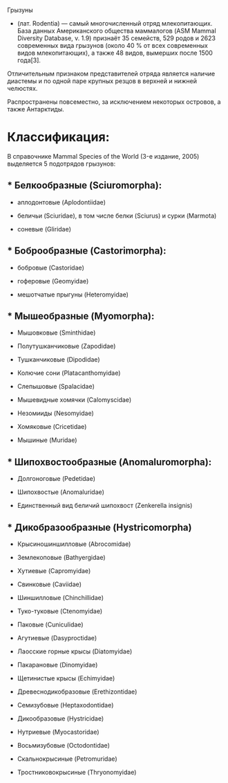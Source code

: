Грызуны 

- (лат. Rodentia) — самый многочисленный отряд млекопитающих. База данных Американского общества маммалогов (ASM Mammal Diversity Database, v. 1.9) признаёт 35 семейств, 529 родов и 2623 современных вида грызунов (около 40 % от всех современных видов млекопитающих), а также 48 видов, вымерших после 1500 года[3].

Отличительным признаком представителей отряда является наличие диастемы и по одной паре крупных резцов в верхней и нижней челюстях.

Распространены повсеместно, за исключением некоторых островов, а также Антарктиды.

# Классификация:

В справочнике Mammal Species of the World (3-е издание, 2005) выделяется 5 подотрядов грызунов:

## * Белкообразные (Sciuromorpha):

- аплодонтовые (Aplodontiidae)

- беличьи (Sciuridae), в том числе белки (Sciurus) и сурки (Marmota)

- соневые (Gliridae)

## * Боброобразные (Castorimorpha): 

- бобровые (Castoridae)

- гоферовые (Geomyidae)

- мешотчатые прыгуны (Heteromyidae)

## * Мышеобразные (Myomorpha):

- Мышовковые (Sminthidae)

- Полутушканчиковые (Zapodidae)

- Тушканчиковые (Dipodidae)

- Колючие сони (Platacanthomyidae)

- Слепышовые (Spalacidae)

- Мышевидные хомячки (Calomyscidae)

- Незомииды (Nesomyidae)

- Хомяковые (Cricetidae)

- Мышиные (Muridae)

## * Шипохвостообразные (Anomaluromorpha):

- Долгоноговые (Pedetidae)

- Шипохвостые (Anomaluridae)

- Единственный вид беличий шипохвост (Zenkerella insignis)

## * Дикобразообразные (Hystricomorpha)

- Крысиношиншилловые (Abrocomidae) 

- Землекоповые (Bathyergidae) 

- Хутиевые (Capromyidae) 

- Свинковые (Caviidae) 

- Шиншилловые (Chinchillidae) 

- Туко-туковые (Ctenomyidae) 

- Паковые (Cuniculidae) 

- Агутиевые (Dasyproctidae) 

- Лаосские горные крысы (Diatomyidae) 

- Пакарановые (Dinomyidae) 

- Щетинистые крысы (Echimyidae) 

- Древеснодикобразовые (Erethizontidae) 

- Семизубовые (Heptaxodontidae) 

- Дикообразовые (Hystricidae) 

- Нутриевые (Myocastoridae) 

- Восьмизубовые (Octodontidae) 

- Скальнокрысиные (Petromuridae) 

- Тростниковокрысиные (Thryonomyidae) 
